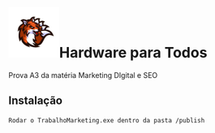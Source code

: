 # <img class="center" src="images/raposa.png" width="100" height="100">Hardware para Todos                                 

Prova A3 da matéria Marketing DIgital e SEO
## Instalação

```bash
Rodar o TrabalhoMarketing.exe dentro da pasta /publish
```
